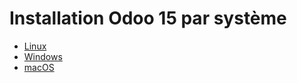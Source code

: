 # Installation Odoo 15 par système  

- [Linux](/Master/Odoo/Odoo-V15/Installations/Linux)  
- [Windows](/Master/Odoo/Odoo-V15/Installations/windows)  
- [macOS](/Master/Odoo/Odoo-V15/Installations/macos)  
